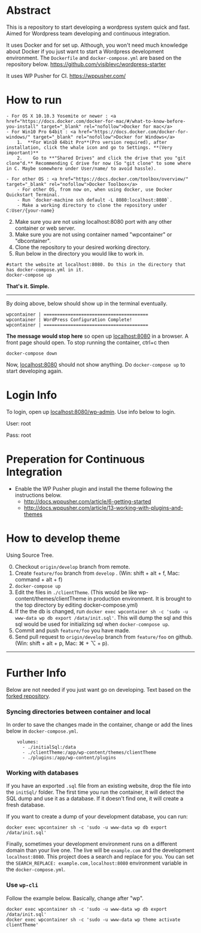 # Abstract

This is a repository to start developing a wordpress system quick and fast.
Aimed for Wordpress team developing and continuous integration. 

It uses Docker and  for set up. Although, you won't need much knowledge about Docker if you just want to start a Wordpress development environment.
The `Dockerfile` and `docker-compose.yml` are based on the repository below.
https://github.com/visiblevc/wordpress-starter

It uses WP Pusher for CI.
https://wppusher.com/

# How to run
	- For OS X 10.10.3 Yosemite or newer : <a href="https://docs.docker.com/docker-for-mac/#/what-to-know-before-you-install" target="_blank" rel="nofollow">Docker for mac</a>
	- For Win10 Pro 64bit : <a href="https://docs.docker.com/docker-for-windows/" target="_blank" rel="nofollow">Docker for Windows</a>
		1.  **For Win10 64bit Pro**(Pro version required), after installation, click the whale icon and go to Settings. **(Very important)**
		2.    Go to **"Shared Drives" and click the drive that you "git clone"d.** Recommending C drive for now (So "git clone" to some where in C. Maybe somewhere under User/name/ to avoid hassle).

	- For other OS : <a href="https://docs.docker.com/toolbox/overview/" target="_blank" rel="nofollow">Docker Toolbox</a>
		- For other OS, from now on, when using docker, use Docker Quickstart Terminal. 
		- Run `docker-machine ssh default -L 8080:localhost:8080`.
		- Make a working directory to clone the repository under C:User/{your-name}
	
2. Make sure you are not using localhost:8080 port with any other container or web server.
3. Make sure you are not using container named "wpcontainer" or "dbcontainer".
4. Clone the repository to your desired working directory.
5. Run below in the directory you would like to work in.
```
#start the website at localhost:8080. Do this in the directory that has docker-compose.yml in it.
docker-compose up
```

**That's it. Simple.**

----------

By doing above, below should show up in the terminal eventually.
```
wpcontainer | =======================================
wpcontainer | WordPress Configuration Complete!
wpcontainer | =======================================
```
**The message would stop here** so open up <a href="http://localhost:8080" target="_blank" rel="nofollow">localhost:8080</a> in a browser. A front page should open.
To stop running the container, ctrl+c then

```
docker-compose down
```
Now, <a href="http://localhost:8080" target="_blank" rel="nofollow">localhost:8080</a> should not show anything.
Do `docker-compose up` to start developing again.

# Login Info

To login, open up  <a href="http://localhost:8080/wp-admin" target="_blank" rel="nofollow">localhost:8080/wp-admin</a>. Use info below to login.

User: root

Pass: root

# Preperation for Continuous Integration

- Enable the WP Pusher plugin and install the theme following the instructions below.
	- http://docs.wppusher.com/article/6-getting-started
	- http://docs.wppusher.com/article/13-working-with-plugins-and-themes


# How to develop theme

Using Source Tree.

0. Checkout `origin/develop` branch from remote.
1. Create `feature/foo` branch from `develop` . (Win: shift + alt + f, Mac: command + alt + f)
2. `docker-compose up` 
3. Edit the files in `./clientTheme`. (This would be like wp-content/themes/clientTheme in production environment. It is brought to the top directory by editing docker-compose.yml)
4. If the the db is changed, run `docker exec wpcontainer sh -c 'sudo -u www-data wp db export /data/init.sql'`. This will dump the sql and this sql would be used for initializing sql when `docker-comnpose up`.
5. Commit and push `feature/foo` you have made.
6. Send pull request to `origin/develop` branch from `feature/foo` on github. (Win: shift + alt + p, Mac: ⌘ + ⌥ + p).

----------

# Further Info
Below are not needed if you just want go on developing. Text based on the [forked repository](https://github.com/visiblevc/wordpress-starter).

### Syncing directories between container and local

In order to save the changes made in the container, change or add the lines below in `docker-compose.yml`. 

```
    volumes:
      - ./initialSql:/data
      - ./clientTheme:/app/wp-content/themes/clientTheme
      - ./plugins:/app/wp-content/plugins
```


### Working with databases

If you have an exported `.sql` file from an existing website, drop the file into the `initSql/` folder. The first time you run the container, it will detect the SQL dump and use it as a database. If it doesn't find one, it will create a fresh database.

If you want to create a dump of your development database, you can run:
```
docker exec wpcontainer sh -c 'sudo -u www-data wp db export /data/init.sql'
```

Finally, sometimes your development environment runs on a different domain than your live one. The live will be `example.com` and the development `localhost:8080`. This project does a search and replace for you. You can set the `SEARCH_REPLACE: example.com,localhost:8080` environment variable in the `docker-compose.yml`.

### Use `wp-cli`

Follow the example below. Basically, change after "wp".

```
docker exec wpcontainer sh -c 'sudo -u www-data wp db export /data/init.sql'
docker exec wpcontainer sh -c 'sudo -u www-data wp theme activate clientTheme'
```